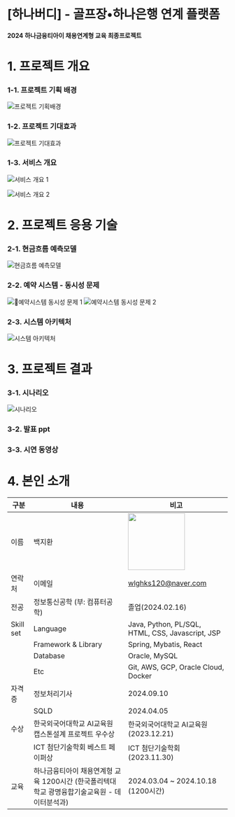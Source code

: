 # [하나버디] - 골프장•하나은행 연계 플랫폼

#### 2024 하나금융티아이 채용연계형 교육 최종프로젝트

# 1. 프로젝트 개요

### 1-1. 프로젝트 기획 배경
![프로젝트 기획배경](https://github.com/user-attachments/assets/23a6dfb4-67fe-46eb-939e-ab548f9fe6ea)

### 1-2. 프로젝트 기대효과
![프로젝트 기대효과](https://github.com/user-attachments/assets/6fb2d388-9c2b-4bc2-96b8-27b8d9afc952)


### 1-3. 서비스 개요
![서비스 개요 1](https://github.com/user-attachments/assets/ee248559-ef7a-423c-b8c3-ab2158cdbd2b)

![서비스 개요 2](https://github.com/user-attachments/assets/a77d8f8a-4f20-4455-a89e-7e2ce4c3718d)


# 2. 프로젝트 응용 기술

### 2-1. 현금흐름 예측모델
![현금흐름 예측모델](https://github.com/user-attachments/assets/2b200a00-8275-478f-9d79-134f7316096a)

### 2-2. 예약 시스템 - 동시성 문제
![예약시스템 동시성 문제 1](https://github.com/user-attachments/assets/a13d36e1-d543-48d7-9a2e-62c823e37843)
![예약시스템 동시성 문제 2](https://github.com/user-attachments/assets/a417dfe5-3d8a-4666-9539-7db1330e71cc)


### 2-3. 시스템 아키텍처
![시스템 아키텍처](https://github.com/user-attachments/assets/0e09d397-234a-4f64-aa0e-4967b326e2ad)



# 3. 프로젝트 결과

### 3-1. 시나리오
![시나리오](https://github.com/user-attachments/assets/ccea4384-e8c1-48bf-995f-719decf38134)

### 3-2. 발표 ppt

### 3-3. 시연 동영상



# 4. 본인 소개

| 구분      | 내용                                                                                         | 비고                                       |
| --------- | -------------------------------------------------------------------------------------------- | ------------------------------------------ |
| 이름      | 백지환                                                                                       | <img width="130px" src="https://github.com/user-attachments/assets/699f58d0-1134-4966-aed5-77fe1aaf371e">                                             |
| 연락처    | 이메일                                                                                       | wlghks120@naver.com                          |
| 전공      | 정보통신공학 (부: 컴퓨터공학)                                                                      | 졸업(2024.02.16)                           |
| Skill set | Language                                                                                   | Java, Python, PL/SQL, HTML, CSS, Javascript, JSP   |
|           | Framework & Library                                                                        | Spring, Mybatis, React  |
|           | Database                                                                                   | Oracle, MySQL                              |
|           | Etc                                                                                        | Git, AWS, GCP, Oracle Cloud, Docker |
| 자격증    | 정보처리기사                                                                                 | 2024.09.10                                 |
|           | SQLD                                                                                        | 2024.04.05                                 |
| 수상      | 한국외국어대학교 AI교육원 캡스톤설계 프로젝트 우수상                                                     | 한국외국어대학교 AI교육원  (2023.12.21)            |
|           | ICT 첨단기술학회 베스트 페이퍼상                                                                 | ICT 첨단기술학회 (2023.11.30)    |
| 교육      | 하나금융티아이 채용연계형 교육 1200시간 (한국폴리텍대학교 광명융합기술교육원 - 데이터분석과) | 2024.03.04 ~ 2024.10.18 (1200시간)         |
